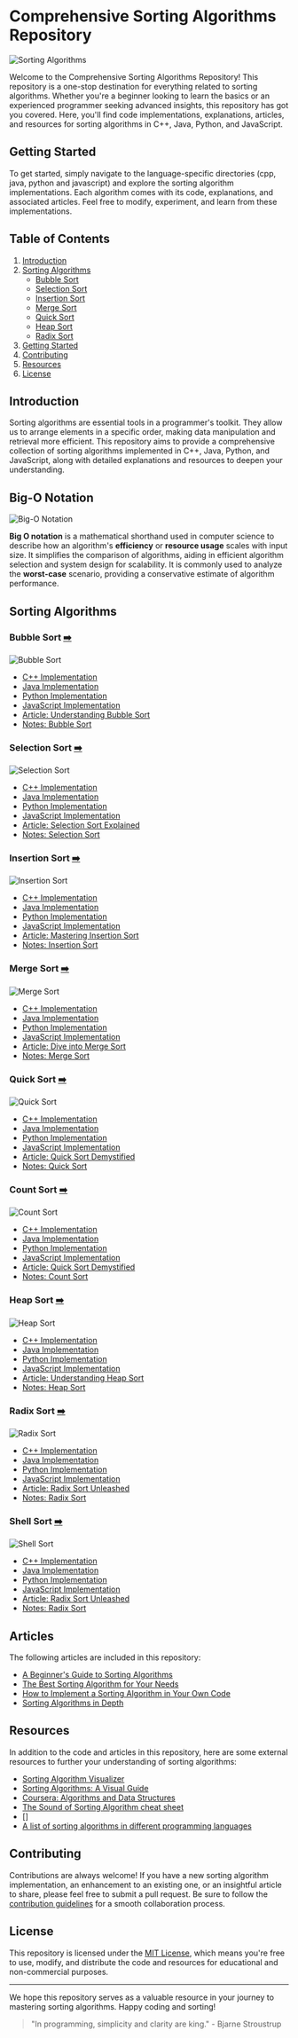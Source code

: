 # Comprehensive Sorting Algorithms Repository

![Sorting Algorithms](Assets/24Sort.gif)

Welcome to the Comprehensive Sorting Algorithms Repository! This repository is a one-stop destination for everything related to sorting algorithms. Whether you're a beginner looking to learn the basics or an experienced programmer seeking advanced insights, this repository has got you covered. Here, you'll find code implementations, explanations, articles, and resources for sorting algorithms in C++, Java, Python, and JavaScript.

## Getting Started

To get started, simply navigate to the language-specific directories (cpp, java, python and javascript) and explore the sorting algorithm implementations. Each algorithm comes with its code, explanations, and associated articles. Feel free to modify, experiment, and learn from these implementations.

## Table of Contents

1. [Introduction](#introduction)
2. [Sorting Algorithms](#sorting-algorithms)
   - [Bubble Sort](#bubble-sort)
   - [Selection Sort](#selection-sort)
   - [Insertion Sort](#insertion-sort)
   - [Merge Sort](#merge-sort)
   - [Quick Sort](#quick-sort)
   - [Heap Sort](#heap-sort)
   - [Radix Sort](#radix-sort)
3. [Getting Started](#getting-started)
4. [Contributing](#contributing)
5. [Resources](#resources)
6. [License](#license)

## Introduction

Sorting algorithms are essential tools in a programmer's toolkit. They allow us to arrange elements in a specific order, making data manipulation and retrieval more efficient. This repository aims to provide a comprehensive collection of sorting algorithms implemented in C++, Java, Python, and JavaScript, along with detailed explanations and resources to deepen your understanding.

## Big-O Notation

![Big-O Notation](Assets/TimeComplexities.png)

**Big O notation** is a mathematical shorthand used in computer science to describe how an algorithm's **efficiency** or **resource usage** scales with input size. It simplifies the comparison of algorithms, aiding in efficient algorithm selection and system design for scalability. It is commonly used to analyze the **worst-case** scenario, providing a conservative estimate of algorithm performance.

## Sorting Algorithms

### Bubble Sort [➡️](https://en.wikipedia.org/wiki/Bubble_sort)

![Bubble Sort](Assets/BubbleSort.gif)

- [C++ Implementation](CPP/bubble_sort.cpp)
- [Java Implementation](Java/BubbleSort.java)
- [Python Implementation](Python/bubble_sort.py)
- [JavaScript Implementation](Javascript/bubble_sort.js)
- [Article: Understanding Bubble Sort](Articles/bubble_sort.md)
- [Notes: Bubble Sort](Notes\BubbleSort.md)
 
### Selection Sort [➡️](https://en.wikipedia.org/wiki/Selection_sort)

![Selection Sort](Assets/SelectionSort.gif)

- [C++ Implementation](CPP/selection_sort.cpp)
- [Java Implementation](Java/SelectionSort.java)
- [Python Implementation](Python/selection_sort.py)
- [JavaScript Implementation](Javascript/selection_sort.js)
- [Article: Selection Sort Explained](Articles/selection_sort.md)
- [Notes: Selection Sort](Notes\SelectionSort.md)

### Insertion Sort [➡️](https://en.wikipedia.org/wiki/Insertion_sort)

![Insertion Sort](Assets/InsertionSort.gif)

- [C++ Implementation](CPP/insertion_sort.cpp)
- [Java Implementation](Java/InsertionSort.java)
- [Python Implementation](Python/insertion_sort.py)
- [JavaScript Implementation](Javascript/insertion_sort.js)
- [Article: Mastering Insertion Sort](Articles/insertion_sort.md)
- [Notes: Insertion Sort](Notes\InsertionSort.md)

### Merge Sort [➡️](https://en.wikipedia.org/wiki/Merge_sort)

![Merge Sort](Assets/MergeSort.gif)

- [C++ Implementation](CPP/merge_sort.cpp)
- [Java Implementation](Java/MergeSort.java)
- [Python Implementation](Python/merge_sort.py)
- [JavaScript Implementation](Javascript/merge_sort.js)
- [Article: Dive into Merge Sort](Articles/merge_sort.md)
- [Notes: Merge Sort](Notes\MergeSort.md)

### Quick Sort [➡️](https://en.wikipedia.org/wiki/Quicksort)

![Quick Sort](Assets/QuickSort.gif)

- [C++ Implementation](CPP/quick_sort.cpp)
- [Java Implementation](Java/QuickSort.java)
- [Python Implementation](Python/quick_sort.py)
- [JavaScript Implementation](Javascript/quick_sort.js)
- [Article: Quick Sort Demystified](Articles/quick_sort.md)
- [Notes: Quick Sort](Notes\QuickSort.md)


### Count Sort [➡️](https://en.wikipedia.org/wiki/Counting_sort)

![Count Sort]()

- [C++ Implementation](CPP/CountSort.cpp)
- [Java Implementation](Java/CountSort.java)
- [Python Implementation](Python/CountSort.py)
- [JavaScript Implementation](Javascript/CountSort.js)
- [Article: Quick Sort Demystified](Articles/CountSort.md)
- [Notes: Count Sort](Notes\CountSort.md)

### Heap Sort [➡️](https://en.wikipedia.org/wiki/Heapsort)

![Heap Sort](Assets/HeapSort.gif)

- [C++ Implementation](CPP/HeapSort.cpp)
- [Java Implementation](Java/HeapSort.java)
- [Python Implementation](Python/HeapSort.py)
- [JavaScript Implementation](Javascript/heapSort.js)
- [Article: Understanding Heap Sort](Articles/HeapSort.md)
- [Notes: Heap Sort](Notes\HeapSort.md)

### Radix Sort [➡️](https://en.wikipedia.org/wiki/Radix_sort)

![Radix Sort](Assets/RadixSortLSD.gif)

- [C++ Implementation](CPP/radix_sort.cpp)
- [Java Implementation](Java/RadixSort.java)
- [Python Implementation](Python/radix_sort.py)
- [JavaScript Implementation](Javascript/radix_sort.js)
- [Article: Radix Sort Unleashed](Articles/radix_sort.md)
- [Notes: Radix Sort](Notes\RadixSort.md)


### Shell Sort [➡️](https://en.wikipedia.org/wiki/Shell_sort)

![Shell Sort](Assets/ShellSort.gif)

- [C++ Implementation](CPP/ShellSort.cpp)
- [Java Implementation](Java/ShellSort.java)
- [Python Implementation](Python/ShellSort.py)
- [JavaScript Implementation](Javascript/ShellSort.js)
- [Article: Radix Sort Unleashed](Articles/ShellSort.md)
- [Notes: Radix Sort](Notes\ShellSort.md)

## Articles

The following articles are included in this repository:

- [A Beginner's Guide to Sorting Algorithms](https://www.tutorialspoint.com/sorting_algorithms/sorting_algorithms_tutorial.htm)
- [The Best Sorting Algorithm for Your Needs](https://www.toptal.com/algorithms/sorting-algorithms)
- [How to Implement a Sorting Algorithm in Your Own Code](https://www.geeksforgeeks.org/implementing-sorting-algorithms-in-python/)
- [Sorting Algorithms in Depth](https://www.coursera.org/specializations/sorting-algorithms)

## Resources

In addition to the code and articles in this repository, here are some external resources to further your understanding of sorting algorithms:

- [Sorting Algorithm Visualizer](https://visualgo.net/en/sorting)
- [Sorting Algorithms: A Visual Guide](https://www.toptal.com/developers/sorting-algorithms)
- [Coursera: Algorithms and Data Structures](https://www.coursera.org/specializations/algorithms)
- [The Sound of Sorting Algorithm cheat sheet](https://www.cs.usfca.edu/~galles/visualization/Sorting.html)
- []
- [A list of sorting algorithms in different programming languages](https://en.wikipedia.org/wiki/Sorting_algorithm#Implementations_in_programming_languages)

## Contributing

Contributions are always welcome! If you have a new sorting algorithm implementation, an enhancement to an existing one, or an insightful article to share, please feel free to submit a pull request. Be sure to follow the [contribution guidelines](CONTRIBUTING.md) for a smooth collaboration process.

## License

This repository is licensed under the [MIT License](LICENSE), which means you're free to use, modify, and distribute the code and resources for educational and non-commercial purposes.

---

We hope this repository serves as a valuable resource in your journey to mastering sorting algorithms. Happy coding and sorting!

> "In programming, simplicity and clarity are king." - Bjarne Stroustrup
